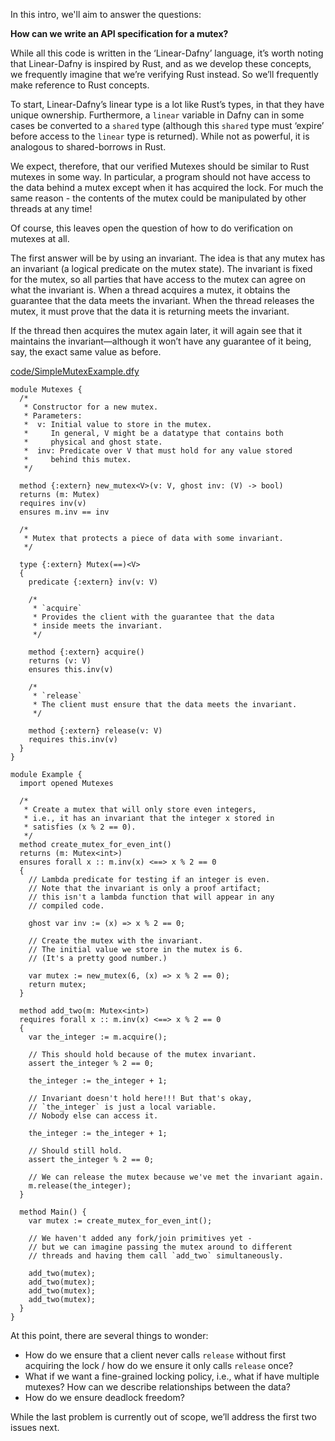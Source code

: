 
In this intro, we'll aim to answer the questions:

**How can we write an API specification for a mutex?**

While all this code is written in the ‘Linear-Dafny’ language, it’s worth noting that Linear-Dafny is inspired by Rust, and as we develop these concepts, we frequently imagine that we’re verifying Rust instead. So we’ll frequently make reference to Rust concepts.

To start, Linear-Dafny’s linear type is a lot like Rust’s types, in that they have unique ownership. Furthermore, a `linear` variable in Dafny can in some cases be converted to a `shared` type (although this `shared` type must ‘expire’ before access to the `linear` type is returned). While not as powerful, it is analogous to shared-borrows in Rust.

We expect, therefore, that our verified Mutexes should be similar to Rust mutexes in some way. In particular, a program should not have access to the data behind a mutex except when it has acquired the lock. For much the same reason - the contents of the mutex could be manipulated by other threads at any time!

Of course, this leaves open the question of how to do verification on mutexes at all.

The first answer will be by using an invariant. The idea is that any mutex has an invariant (a logical predicate on the mutex state). The invariant is fixed for the mutex, so all parties that have access to the mutex can agree on what the invariant is. When a thread acquires a mutex, it obtains the guarantee that the data meets the invariant. When the thread releases the mutex, it must prove that the data it is returning meets the invariant.

If the thread then acquires the mutex again later, it will again see that it maintains the invariant—although it won’t have any guarantee of it being, say, the exact same value as before.

[code/SimpleMutexExample.dfy](code/SimpleMutexExample.dfy)

```dafny
module Mutexes {
  /*
   * Constructor for a new mutex.
   * Parameters:
   *  v: Initial value to store in the mutex.
   *     In general, V might be a datatype that contains both
   *     physical and ghost state.
   *  inv: Predicate over V that must hold for any value stored
   *     behind this mutex.
   */

  method {:extern} new_mutex<V>(v: V, ghost inv: (V) -> bool)
  returns (m: Mutex)
  requires inv(v)
  ensures m.inv == inv

  /*
   * Mutex that protects a piece of data with some invariant.
   */

  type {:extern} Mutex(==)<V>
  {
    predicate {:extern} inv(v: V)

    /*
     * `acquire`
     * Provides the client with the guarantee that the data
     * inside meets the invariant.
     */

    method {:extern} acquire()
    returns (v: V)
    ensures this.inv(v)

    /*
     * `release`
     * The client must ensure that the data meets the invariant.
     */

    method {:extern} release(v: V)
    requires this.inv(v)
  }
}

module Example {
  import opened Mutexes

  /*
   * Create a mutex that will only store even integers,
   * i.e., it has an invariant that the integer x stored in
   * satisfies (x % 2 == 0).
   */
  method create_mutex_for_even_int()
  returns (m: Mutex<int>)
  ensures forall x :: m.inv(x) <==> x % 2 == 0
  {
    // Lambda predicate for testing if an integer is even.
    // Note that the invariant is only a proof artifact;
    // this isn't a lambda function that will appear in any
    // compiled code.

    ghost var inv := (x) => x % 2 == 0;

    // Create the mutex with the invariant.
    // The initial value we store in the mutex is 6.
    // (It's a pretty good number.)

    var mutex := new_mutex(6, (x) => x % 2 == 0);
    return mutex;
  }

  method add_two(m: Mutex<int>)
  requires forall x :: m.inv(x) <==> x % 2 == 0
  {
    var the_integer := m.acquire();

    // This should hold because of the mutex invariant.
    assert the_integer % 2 == 0;

    the_integer := the_integer + 1;

    // Invariant doesn't hold here!!! But that's okay,
    // `the_integer` is just a local variable.
    // Nobody else can access it.

    the_integer := the_integer + 1;

    // Should still hold.
    assert the_integer % 2 == 0;

    // We can release the mutex because we've met the invariant again.
    m.release(the_integer);
  }

  method Main() {
    var mutex := create_mutex_for_even_int();

    // We haven't added any fork/join primitives yet -
    // but we can imagine passing the mutex around to different
    // threads and having them call `add_two` simultaneously.

    add_two(mutex);
    add_two(mutex);
    add_two(mutex);
    add_two(mutex);
  }
}
```

At this point, there are several things to wonder:

- How do we ensure that a client never calls `release` without first acquiring the lock / how do we ensure it only calls `release` once?
- What if we want a fine-grained locking policy, i.e., what if have multiple mutexes? How can we describe relationships between the data?
- How do we ensure deadlock freedom?

While the last problem is currently out of scope, we’ll address the first two issues next.
